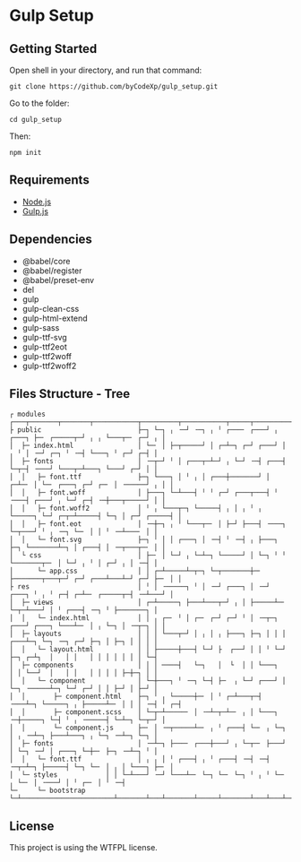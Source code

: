 # Gulp Setup
## Getting Started

Open shell in your directory, and run that command:
```shell
git clone https://github.com/byCodeXp/gulp_setup.git
```
Go to the folder:
```shell
cd gulp_setup
```
Then:
```shell
npm init
```

## Requirements
- [Node.js](https://nodejs.org/en/)
- [Gulp.js](https://gulpjs.com)
## Dependencies
- @babel/core
- @babel/register
- @babel/preset-env
- del
- gulp
- gulp-clean-css
- gulp-html-extend
- gulp-sass
- gulp-ttf-svg
- gulp-ttf2eot
- gulp-ttf2woff
- gulp-ttf2woff2
## Files Structure - Tree

```
┌ modules                       ┌───┬───────┬───────┬───────────┬─────────┬───────────┬─────┬─────────┬───┐
├ public                        ├─┐ └─┐ ╷ ╶─┘ ╶─┐ ╷ ╵ ┌───╴ ┌───┘ ╷ ┌───┐ ├─╴ ┌─────┬─┘ ╷ ╷ └───┬─╴ ┌─┘ ╷ │
│  ├─ index.html                │ └─╴ │ ├─┬─────┘ │ ┌─┴─┐ ┌─┘ ┌───┘ │ ╷ ╵ │ ╶─┘ ┌─┐ ╵ ╶─┤ └───┐ ╵ ┌─┘ ┌─┤ │
│  ├─ fonts                     │ ╶─┬─┘ ╵ │ ┌───┬─┴─┘ ╷ └─┘ ╶─┤ ┌───┤ └─┬─┤ ╶───┘ └───┬─┴───┐ └───┘ ┌─┘ │ │
│  │   ├─ font.ttf              ├─┐ └───┐ │ ╵ ╷ │ ┌───┼───────┘ │ ┌─┴─╴ │ └─╴ ┌───┐ ┌─┘ ┌─╴ │ ╶─────┘ ╷ │ │
│  │   ├─ font.woff             │ ├───┐ └─┴───┤ ╵ ╵ ┌─┘ ┌───┬───┤ ╵ ╶───┤ ┌───┘ ╷ └─┘ ┌─┤ ╶─┼───┬─────┘ │ │
│  │   ├─ font.woff2            │ ╵ ╷ └───┬─┐ └─────┤ ╷ │ ╷ ╵ ╷ └─────┐ └─┘ ┌─┬─┴─────┤ └─┐ │ ┌─┘ ┌─────┤ │
│  │   ├─ font.eot              │ ╶─┼─┐ ╷ ╵ └───┬─╴ │ ├─┘ ├───┤ ╶───┐ └─┬───┘ ╵ ╷ ╶─┐ └─╴ │ │ ╵ ╶─┴───╴ │ │
│  │   └─ font.svg              ├─┐ ╵ │ │ ┌───┐ │ ╶─┤ ╵ ╶─┤ ╷ ├───┐ ├─┐ └───────┴─┐ │ ┌───┤ │ ╶─┬───┬─╴ │ │
│  └ css                        │ ├─╴ │ └─┘ ╷ └─┴─┐ └─────┘ │ └─┐ ╵ ╵ └───────┬─╴ │ └─┘ ╷ ╵ │ ┌─┘ ╷ │ ╶─┤ │
│      └─ app.css               │ │ ┌─┴─────┴─┬─┐ └─┬───────┼─╴ ├───────┬───┬─┘ ┌─┘ ┌───┴───┴─┘ ┌─┘ ├─╴ │ │
├ res                           │ ╵ │ ╶─────┐ ╵ │ ╶─┘ ┌───┐ │ ╶─┘ ┌───┐ ╵ ╷ ╵ ┌─┤ ┌─┴─╴ ┌─────┬─┤ ╶─┴───┘ │
│  ├─ views                     │ ┌─┴─────┐ ├───┴───┬─┘ ╷ │ ├─────┴─╴ └─┬─┴───┘ │ ╵ ┌───┤ ╶─┐ ╵ ├───────┐ │
│  │   └─ index.html            │ │ ╷ ┌─╴ ╵ │ ┌─╴ ┌─┘ ┌─┘ ╵ │ ╶─┬─┐ ┌───┘ ┌───┐ └───┴─╴ │ ╷ └─┐ │ ╶─┬─┐ │ │
│  ├─ layouts                   │ │ │ └───┬─┘ │ ╷ │ ╷ ├───┐ ├─┐ │ │ │ ┌───┴─┐ └─┐ ╶─┐ ┌─┘ ├─┐ │ ├─┐ │ │ │ │
│  │   └─ layout.html           │ │ ├─────┼───┤ └─┘ ├  ┌──┘ │ │ ╵ └─┘ ├─┐ ┌─┴┐  │   │ │   │ │ │ │ │ │ │ └─┤
│  ├─ components                │ │ │ ────┤   └─┐   │  └  │ │ └───┐   │ │ └──┘  │   │ │   │ │ │ │ ├─┼─┐ │ │
│  │   └─ component             │ └─┼───┐ ╵ ╶─┐ └─┤ ├─  ╷ └─┘ ┌───┘ │ └─┐ ╶─────┴─┐ └─┘ ┌─┘ │ │ ├─┘ │ ├─┘ │
│  │       ├─ component.html    ├─┐ ╵ ╷ └─────┼─╴ │ ╵ ┌─┴───┬─┤ ╶───┴─┐ └─────┐ ╷ ├─────┴─╴ │ │ │ ╶─┤ ╵ ┌─┤
│  │       ├─ component.scss    │ └─┬─┴─────╴ │ ╶─┴─┬─┴─╴ ╷ │ └───┐ ╶─┼─────┐ └─┤ ╵ ╷ ╶─────┤ └─┴─┐ └─┬─┘ │
│  │       └─ component.js      ├─╴ │ ╶─┬─────┴─╴ ╷ ╵ ┌───┤ └─╴ ╷ └─┐ │ ╷ ╶─┴─┐ ├───┴───┐ ╷ └─┐ ╶─┴─┐ └─┐ │
│  ├─ fonts                     │ ╶─┴─┐ ├───╴ ┌───┼───┘ ╷ └─┬─╴ ├───┘ │ └─┐ ╶─┘ │ ┌───┐ └─┼─╴ ├─┐ ╶─┴─┐ ╵ │
│  │   └─ font.ttf              │ ╷ ╷ │ ╵ ┌───┤ ╷ ╵ ┌───┤ ╶─┤ ╶─┤ ╶─┬─┴─┐ ├─────┤ └─┐ └─╴ │ ╷ │ └───┐ ├─╴ │
│  └─ styles			│ │ └─┴───┘ ╶─┘ └───┴─╴ └─┐ └─╴ └─┐ ╵ ╷ ╵ └─╴ ╷ └─╴ │ ╶───┘ │ ╵ ┌─╴ │ ╵ ╶─┤
└─     └─ bootstrap		└─┴───────────────────────┴───────┴───┴───────┴─────┴───────┴───┴───┴─────┘
```

## License
This project is using the WTFPL license.